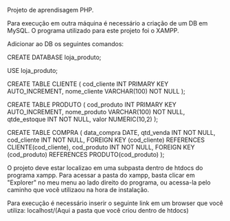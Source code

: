 Projeto de aprendisagem PHP.

Para execução em outra máquina é necessário a criação de um DB em MySQL.
O programa utilizado para este projeto foi o XAMPP.

Adicionar ao DB os seguintes comandos:

CREATE DATABASE loja_produto;

USE loja_produto;

CREATE TABLE CLIENTE (
    cod_cliente INT PRIMARY KEY AUTO_INCREMENT,
    nome_cliente VARCHAR(100) NOT NULL
);

CREATE TABLE PRODUTO (
    cod_produto INT PRIMARY KEY AUTO_INCREMENT,
    nome_produto VARCHAR(100) NOT NULL,
    qtde_estoque INT NOT NULL,
    valor NUMERIC(10,2)
);

CREATE TABLE COMPRA (
    data_compra DATE,
    qtd_venda INT NOT NULL,
    cod_cliente INT NOT NULL,
    FOREIGN KEY (cod_cliente) REFERENCES CLIENTE(cod_cliente),
    cod_produto INT NOT NULL,
    FOREIGN KEY (cod_produto) REFERENCES PRODUTO(cod_produto)
);


O projeto deve estar localizao em uma subpasta dentro de htdocs do programa xampp.
Para acessar a pasta do xampp, basta clicar em "Explorer" no meu menu ao lado direito do programa, 
ou acessa-la pelo caminho que você utilizaou na hora de instalação.

Para execução é necessário inserir o seguinte link em um browser que você utiliza: localhost/(Aqui a pasta que você criou dentro de htdocs)